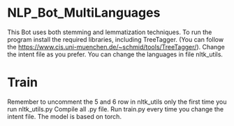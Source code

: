 # NLP_Bot_MultiLanguages
This Bot uses both stemming and lemmatization techniques.
To run the program install the required libraries, including TreeTagger. 
(You can follow the https://www.cis.uni-muenchen.de/~schmid/tools/TreeTagger/).
Change the intent file as you prefer.
You can change the languages in file nltk_utils.

# Train
Remember to uncomment the 5 and 6 row in nltk_utils only the first time you run nltk_utils.py
Compile all .py file.
Run train.py every time you change the intent file. 
The model is based on torch.
